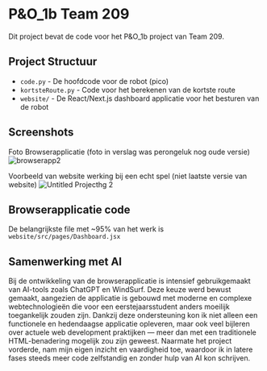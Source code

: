# P&O_1b Team 209

Dit project bevat de code voor het P&O_1b project van Team 209.

## Project Structuur

- `code.py` - De hoofdcode voor de robot (pico)
- `kortsteRoute.py` - Code voor het berekenen van de kortste route
- `website/` - De React/Next.js dashboard applicatie voor het besturen van de robot

## Screenshots

Foto Browserapplicatie (foto in verslag was perongeluk nog oude versie)
![browserapp2](https://github.com/user-attachments/assets/4dddd0e7-905f-47a6-a201-5dabf7745729)

Voorbeeld van website werking bij een echt spel (niet laatste versie van website)
![Untitled Projecthg 2](https://github.com/user-attachments/assets/be998ea8-4522-42a8-9f78-71b1282d57e8)

## Browserapplicatie code

De belangrijkste file met ~95% van het werk is `website/src/pages/Dashboard.jsx`

## Samenwerking met AI
Bij de ontwikkeling van de browserapplicatie is intensief gebruikgemaakt van AI-tools zoals ChatGPT en WindSurf. Deze keuze werd bewust gemaakt, aangezien de applicatie is gebouwd met moderne en complexe webtechnologieën die voor een eerstejaarsstudent anders moeilijk toegankelijk zouden zijn. Dankzij deze ondersteuning kon ik niet alleen een functionele en hedendaagse applicatie opleveren, maar ook veel bijleren over actuele web development praktijken — meer dan met een traditionele HTML-benadering mogelijk zou zijn geweest. Naarmate het project vorderde, nam mijn eigen inzicht en vaardigheid toe, waardoor ik in latere fases steeds meer code zelfstandig en zonder hulp van AI kon schrijven.
